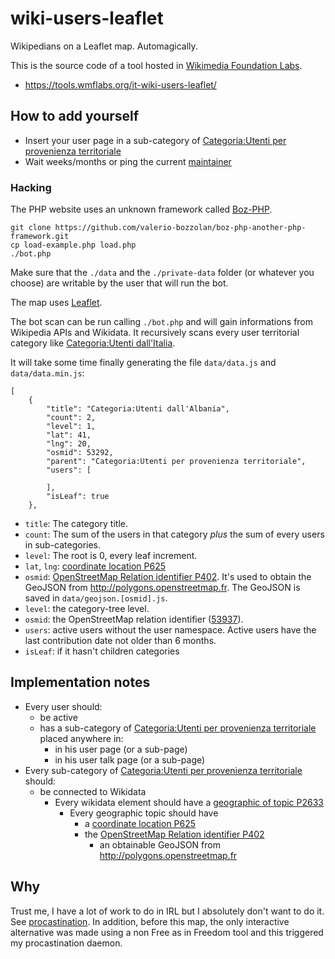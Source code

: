 # wiki-users-leaflet
Wikipedians on a Leaflet map. Automagically.

This is the source code of a tool hosted in [Wikimedia Foundation Labs](https://tools.wmflabs.org/).

* <https://tools.wmflabs.org/it-wiki-users-leaflet/>

## How to add yourself
* Insert your user page in a sub-category of [Categoria:Utenti per provenienza territoriale](https://it.wikipedia.org/wiki/Categoria:Utenti_per_provenienza_territoriale)
* Wait weeks/months or ping the current [maintainer](https://it.wikipedia.org/wiki/Wikipedia:Mappa_dei_wikipediani/ManutentoreLeaflet)

### Hacking
The PHP website uses an unknown framework called [Boz-PHP](https://github.com/valerio-bozzolan/boz-php-another-php-framework).

    git clone https://github.com/valerio-bozzolan/boz-php-another-php-framework.git
    cp load-example.php load.php
    ./bot.php

Make sure that the `./data` and the `./private-data` folder (or whatever you choose) are writable by the user that will run the bot.

The map uses [Leaflet](http://leafletjs.com/reference.html).

The bot scan can be run calling `./bot.php` and will gain informations from Wikipedia APIs and Wikidata. It recursively scans every user territorial category like [Categoria:Utenti dall'Italia](https://it.wikipedia.org/wiki/Categoria:Utenti_dall%27Italia).

It will take some time finally generating the file `data/data.js` and `data/data.min.js`:

```
[
    {
        "title": "Categoria:Utenti dall'Albania",
        "count": 2,
        "level": 1,
        "lat": 41,
        "lng": 20,
        "osmid": 53292,
        "parent": "Categoria:Utenti per provenienza territoriale",
        "users": [

        ],
        "isLeaf": true
    },
```

* `title`: The category title.
* `count`: The sum of the users in that category _plus_ the sum of every users in sub-categories.
* `level`: The root is 0, every leaf increment.
* `lat`, `lng`: [coordinate location P625](https://www.wikidata.org/wiki/Property:P625)
* `osmid`: [OpenStreetMap Relation identifier P402](https://www.wikidata.org/wiki/Property:P402). It's used to obtain the GeoJSON from <http://polygons.openstreetmap.fr>. The GeoJSON is saved in `data/geojson.[osmid].js`.
* `level`: the category-tree level.
* `osmid`: the OpenStreetMap relation identifier ([53937](https://www.openstreetmap.org/relation/53937)).
* `users`: active users without the user namespace. Active users have the last contribution date not older than 6 months.
* `isLeaf`: if it hasn't children categories

## Implementation notes
- Every user should:
  - be active
  - has a sub-category of [Categoria:Utenti per provenienza territoriale](https://it.wikipedia.org/wiki/Categoria:Utenti_per_provenienza_territoriale) placed anywhere in:
    - in his user page (or a sub-page)
    - in his user talk page (or a sub-page)
- Every sub-category of [Categoria:Utenti per provenienza territoriale](https://it.wikipedia.org/wiki/Categoria:Utenti_per_provenienza_territoriale) should:
  - be connected to Wikidata
    - Every wikidata element should have a [geographic of topic P2633](https://www.wikidata.org/wiki/Property:P2633)
      - Every geographic topic should have
        - a [coordinate location P625](https://www.wikidata.org/wiki/Property:P625)
        - the [OpenStreetMap Relation identifier P402](https://www.wikidata.org/wiki/Property:P402)
          - an obtainable GeoJSON from <http://polygons.openstreetmap.fr>

## Why
Trust me, I have a lot of work to do in IRL but I absolutely don't want to do it. See [procastination](https://en.wikipedia.org/wiki/Procrastination). In addition, before this map, the only interactive alternative was made using a non Free as in Freedom tool and this triggered my procastination daemon.
